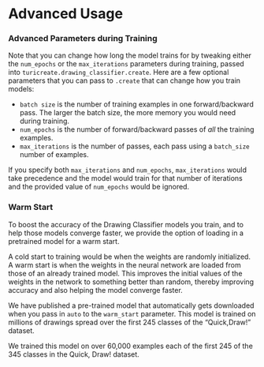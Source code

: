 # Advanced Usage

### Advanced Parameters during Training

Note that you can change how long the model trains for by tweaking either 
the `num_epochs` or the `max_iterations` parameters during training, 
passed into `turicreate.drawing_classifier.create`. Here are a few optional 
parameters that you can pass to `.create` that can change how you train models:

* `batch size` is the number of training examples in one forward/backward pass.
The larger the batch size, the more memory you would need during training.
* `num_epochs` is the number of forward/backward passes of *all* the 
training examples.
* `max_iterations` is the number of passes, each pass using a `batch_size` 
number of examples. 

If you specify both `max_iterations` and `num_epochs`, `max_iterations` would
take precedence and the model would train for that number of iterations and the 
provided value of `num_epochs` would be ignored.

### Warm Start

To boost the accuracy of the Drawing Classifier models you train, and to help
those models converge faster, we provide the option of loading in a 
pretrained model for a warm start.

A cold start to training would be when the weights are randomly initialized. 
A warm start is when the weights in the neural network are loaded from those 
of an already trained model. This improves the initial values of the weights 
in the network to something better than random, thereby improving accuracy 
and also helping the model converge faster.

We have published a pre-trained model that automatically gets downloaded when you pass in 
`auto` to the `warm_start` parameter. This model is trained on millions of drawings spread 
over the first 245 classes of the “Quick,Draw!” dataset.

We trained this model on over 60,000 examples each of the first 245 of the
345 classes in the Quick, Draw! dataset.